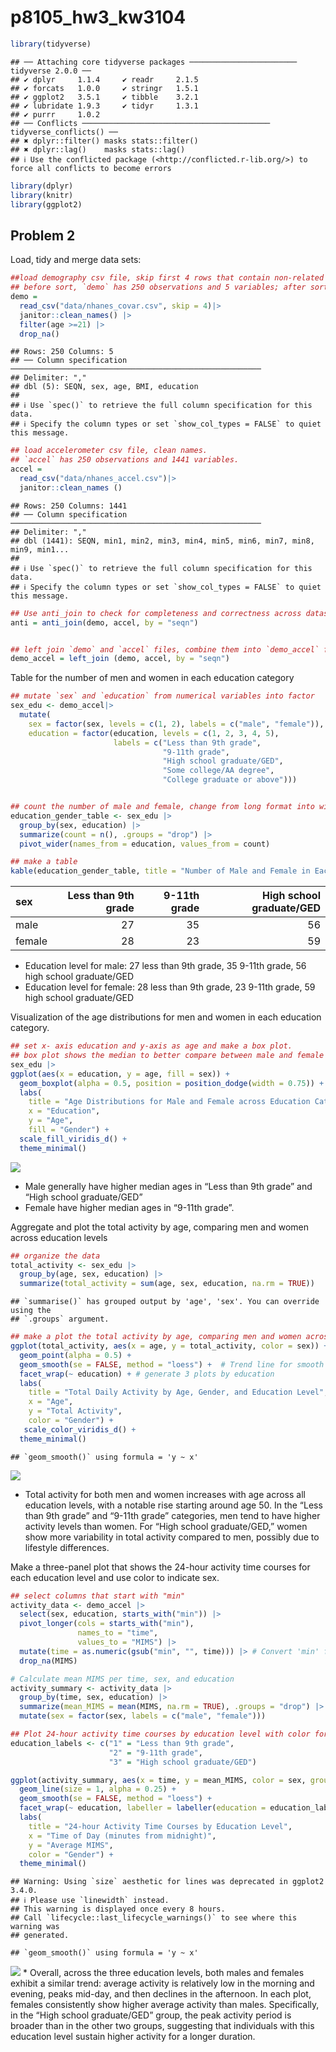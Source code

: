 p8105_hw3_kw3104
================

``` r
library(tidyverse)
```

    ## ── Attaching core tidyverse packages ──────────────────────── tidyverse 2.0.0 ──
    ## ✔ dplyr     1.1.4     ✔ readr     2.1.5
    ## ✔ forcats   1.0.0     ✔ stringr   1.5.1
    ## ✔ ggplot2   3.5.1     ✔ tibble    3.2.1
    ## ✔ lubridate 1.9.3     ✔ tidyr     1.3.1
    ## ✔ purrr     1.0.2     
    ## ── Conflicts ────────────────────────────────────────── tidyverse_conflicts() ──
    ## ✖ dplyr::filter() masks stats::filter()
    ## ✖ dplyr::lag()    masks stats::lag()
    ## ℹ Use the conflicted package (<http://conflicted.r-lib.org/>) to force all conflicts to become errors

``` r
library(dplyr)
library(knitr)
library(ggplot2)
```

## Problem 2

Load, tidy and merge data sets:

``` r
##load demography csv file, skip first 4 rows that contain non-related information, clean names.
## before sort, `demo` has 250 observations and 5 variables; after sort, `demo` has 228 observations and 5 variables.
demo = 
  read_csv("data/nhanes_covar.csv", skip = 4)|>
  janitor::clean_names() |>
  filter(age >=21) |>
  drop_na()
```

    ## Rows: 250 Columns: 5
    ## ── Column specification ────────────────────────────────────────────────────────
    ## Delimiter: ","
    ## dbl (5): SEQN, sex, age, BMI, education
    ## 
    ## ℹ Use `spec()` to retrieve the full column specification for this data.
    ## ℹ Specify the column types or set `show_col_types = FALSE` to quiet this message.

``` r
## load accelerometer csv file, clean names.
## `accel` has 250 observations and 1441 variables.
accel = 
  read_csv("data/nhanes_accel.csv")|>
  janitor::clean_names ()
```

    ## Rows: 250 Columns: 1441
    ## ── Column specification ────────────────────────────────────────────────────────
    ## Delimiter: ","
    ## dbl (1441): SEQN, min1, min2, min3, min4, min5, min6, min7, min8, min9, min1...
    ## 
    ## ℹ Use `spec()` to retrieve the full column specification for this data.
    ## ℹ Specify the column types or set `show_col_types = FALSE` to quiet this message.

``` r
## Use anti_join to check for completeness and correctness across datasets. `anti` shows 0 observation and 5 variables, means the all rows are matched.
anti = anti_join(demo, accel, by = "seqn")


## left join `demo` and `accel` files, combine them into `demo_accel` file based on seqn. `demo_accel` has 228 observations and 1445 variables
demo_accel = left_join (demo, accel, by = "seqn")
```

Table for the number of men and women in each education category

``` r
## mutate `sex` and `education` from numerical variables into factor
sex_edu <- demo_accel|>
  mutate(
    sex = factor(sex, levels = c(1, 2), labels = c("male", "female")),
    education = factor(education, levels = c(1, 2, 3, 4, 5), 
                       labels = c("Less than 9th grade", 
                                  "9-11th grade", 
                                  "High school graduate/GED", 
                                  "Some college/AA degree", 
                                  "College graduate or above")))


## count the number of male and female, change from long format into wide format using `pivot_wider`.
education_gender_table <- sex_edu |>
  group_by(sex, education) |>
  summarize(count = n(), .groups = "drop") |>
  pivot_wider(names_from = education, values_from = count)

## make a table
kable(education_gender_table, title = "Number of Male and Female in Each Education Category")
```

| sex    | Less than 9th grade | 9-11th grade | High school graduate/GED |
|:-------|--------------------:|-------------:|-------------------------:|
| male   |                  27 |           35 |                       56 |
| female |                  28 |           23 |                       59 |

- Education level for male: 27 less than 9th grade, 35 9-11th grade, 56
  high school graduate/GED
- Education level for female: 28 less than 9th grade, 23 9-11th grade,
  59 high school graduate/GED

Visualization of the age distributions for men and women in each
education category.

``` r
## set x- axis education and y-axis as age and make a box plot. 
## box plot shows the median to better compare between male and female
sex_edu |>
ggplot(aes(x = education, y = age, fill = sex)) + 
  geom_boxplot(alpha = 0.5, position = position_dodge(width = 0.75)) +
  labs(
    title = "Age Distributions for Male and Female across Education Categories",
    x = "Education",
    y = "Age",
    fill = "Gender") +
  scale_fill_viridis_d() +
  theme_minimal()
```

![](p8105_hw3_kw3104_files/figure-gfm/unnamed-chunk-4-1.png)<!-- -->

- Male generally have higher median ages in “Less than 9th grade” and
  “High school graduate/GED”
- Female have higher median ages in “9-11th grade”.

Aggregate and plot the total activity by age, comparing men and women
across education levels

``` r
## organize the data
total_activity <- sex_edu |>
  group_by(age, sex, education) |>
  summarize(total_activity = sum(age, sex, education, na.rm = TRUE))
```

    ## `summarise()` has grouped output by 'age', 'sex'. You can override using the
    ## `.groups` argument.

``` r
## make a plot the total activity by age, comparing men and women across education levels
ggplot(total_activity, aes(x = age, y = total_activity, color = sex)) +
  geom_point(alpha = 0.5) + 
  geom_smooth(se = FALSE, method = "loess") +  # Trend line for smooth visualization
  facet_wrap(~ education) + # generate 3 plots by education
  labs(
    title = "Total Daily Activity by Age, Gender, and Education Level",
    x = "Age",
    y = "Total Activity",
    color = "Gender") +
   scale_color_viridis_d() +
  theme_minimal()
```

    ## `geom_smooth()` using formula = 'y ~ x'

![](p8105_hw3_kw3104_files/figure-gfm/unnamed-chunk-5-1.png)<!-- -->

- Total activity for both men and women increases with age across all
  education levels, with a notable rise starting around age 50. In the
  “Less than 9th grade” and “9-11th grade” categories, men tend to have
  higher activity levels than women. For “High school graduate/GED,”
  women show more variability in total activity compared to men,
  possibly due to lifestyle differences.

Make a three-panel plot that shows the 24-hour activity time courses for
each education level and use color to indicate sex.

``` r
## select columns that start with "min"
activity_data <- demo_accel |>
  select(sex, education, starts_with("min")) |>
  pivot_longer(cols = starts_with("min"), 
               names_to = "time", 
               values_to = "MIMS") |>
  mutate(time = as.numeric(gsub("min", "", time))) |> # Convert 'min' from dbl to numerical 
  drop_na(MIMS)

# Calculate mean MIMS per time, sex, and education
activity_summary <- activity_data |>
  group_by(time, sex, education) |>
  summarize(mean_MIMS = mean(MIMS, na.rm = TRUE), .groups = "drop") |>
  mutate(sex = factor(sex, labels = c("male", "female"))) 

## Plot 24-hour activity time courses by education level with color for sex
education_labels <- c("1" = "Less than 9th grade", 
                      "2" = "9-11th grade", 
                      "3" = "High school graduate/GED")

ggplot(activity_summary, aes(x = time, y = mean_MIMS, color = sex, group = sex)) +
  geom_line(size = 1, alpha = 0.25) +
  geom_smooth(se = FALSE, method = "loess") +
  facet_wrap(~ education, labeller = labeller(education = education_labels)) +
  labs(
    title = "24-hour Activity Time Courses by Education Level",
    x = "Time of Day (minutes from midnight)",
    y = "Average MIMS",
    color = "Gender") +
  theme_minimal()
```

    ## Warning: Using `size` aesthetic for lines was deprecated in ggplot2 3.4.0.
    ## ℹ Please use `linewidth` instead.
    ## This warning is displayed once every 8 hours.
    ## Call `lifecycle::last_lifecycle_warnings()` to see where this warning was
    ## generated.

    ## `geom_smooth()` using formula = 'y ~ x'

![](p8105_hw3_kw3104_files/figure-gfm/unnamed-chunk-6-1.png)<!-- --> \*
Overall, across the three education levels, both males and females
exhibit a similar trend: average activity is relatively low in the
morning and evening, peaks mid-day, and then declines in the afternoon.
In each plot, females consistently show higher average activity than
males. Specifically, in the “High school graduate/GED” group, the peak
activity period is broader than in the other two groups, suggesting that
individuals with this education level sustain higher activity for a
longer duration.
